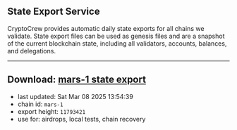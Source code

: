 ## State Export Service
CryptoCrew provides automatic daily state exports for all chains we validate. State export files can be used as genesis files and are a snapshot of the current blockchain state, including all validators, accounts, balances, and delegations.

---
**Download: [mars-1 state export](https://ccv-s3.nbg1.your-objectstorage.com/SERVICE/mars/mars-1_export_11793421.json)**
---

- last updated: Sat Mar 08 2025 13:54:39
- chain id: `mars-1`
- export height: `11793421`
- use for: airdrops, local tests, chain recovery
